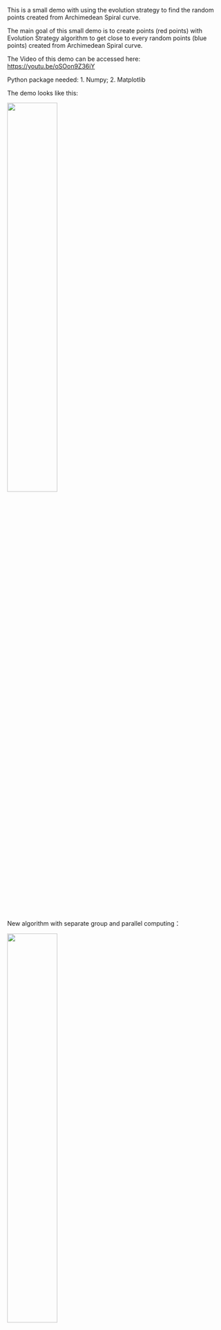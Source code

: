 This is a small demo with using the evolution strategy to find the random points created from Archimedean Spiral curve.

The main goal of this small demo is to create points (red points) with Evolution Strategy algorithm to get close to every random points (blue points) created from Archimedean Spiral curve.

The Video of this demo can be accessed here: https://youtu.be/oSOon9Z36iY

Python package needed: 1. Numpy; 2. Matplotlib

The demo looks like this:

<a><img src="https://media.giphy.com/media/d30paAzANmWcwipG/giphy.gif" width = 48% position = 'ralative'></a>

New algorithm with separate group and parallel computing：

<a><img src="https://media.giphy.com/media/3osBLgoBOSWWqgh5C0/giphy.gif" width = 48% position = 'ralative'></a>

